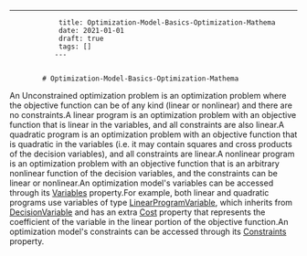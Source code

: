 ---
                title: Optimization-Model-Basics-Optimization-Mathema
                date: 2021-01-01    
                draft: true
                tags: []
               ---


            # Optimization-Model-Basics-Optimization-Mathema

An Unconstrained optimization problem is an optimization problem where the objective function can be of any kind (linear or nonlinear) and there are no constraints.A linear program is an optimization problem with an objective function that is linear in the variables, and all constraints are also linear.A quadratic program is an optimization problem with an objective function that is quadratic in the variables (i.e. it may contain squares and cross products of the decision variables), and all constraints are linear.A nonlinear program is an optimization problem with an objective function that is an arbitrary nonlinear function of the decision variables, and the constraints can be linear or nonlinear.An optimization model's variables can be accessed through its [Variables](https://www.extremeoptimization.com/Documentation/Reference/Extreme.Mathematics.Optimization.OptimizationModel.Variables.aspx) property.For example, both linear and quadratic programs use variables of type [LinearProgramVariable](https://www.extremeoptimization.com/Documentation/Reference/Extreme.Mathematics.Optimization.LinearProgramVariable.aspx), which inherits from [DecisionVariable](https://www.extremeoptimization.com/Documentation/Reference/Extreme.Mathematics.Optimization.DecisionVariable.aspx) and has an extra [Cost](https://www.extremeoptimization.com/Documentation/Reference/Extreme.Mathematics.Optimization.LinearProgramVariable.Cost.aspx) property that represents the coefficient of the variable in the linear portion of the objective function.An optimization model's constraints can be accessed through its [Constraints](https://www.extremeoptimization.com/Documentation/Reference/Extreme.Mathematics.Optimization.OptimizationModel.Constraints.aspx) property.